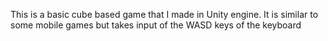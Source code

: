 This is a basic cube based game that I made in Unity engine. 
It is similar to some mobile games but takes input of the WASD keys of the keyboard
